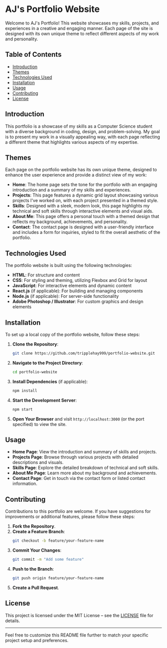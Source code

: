 # AJ's Portfolio Website

Welcome to AJ's Portfolio! This website showcases my skills, projects, and experiences in a creative and engaging manner. Each page of the site is designed with its own unique theme to reflect different aspects of my work and personality. 

## Table of Contents

- [Introduction](#introduction)
- [Themes](#themes)
- [Technologies Used](#technologies-used)
- [Installation](#installation)
- [Usage](#usage)
- [Contributing](#contributing)
- [License](#license)

## Introduction

This portfolio is a showcase of my skills as a Computer Science student with a diverse background in coding, design, and problem-solving. My goal is to present my work in a visually appealing way, with each page reflecting a different theme that highlights various aspects of my expertise.

## Themes

Each page on the portfolio website has its own unique theme, designed to enhance the user experience and provide a distinct view of my work:

- **Home**: The home page sets the tone for the portfolio with an engaging introduction and a summary of my skills and experiences.
- **Projects**: This page features a dynamic grid layout showcasing various projects I've worked on, with each project presented in a themed style.
- **Skills**: Designed with a sleek, modern look, this page highlights my technical and soft skills through interactive elements and visual aids.
- **About Me**: This page offers a personal touch with a themed design that reflects my background, achievements, and personality.
- **Contact**: The contact page is designed with a user-friendly interface and includes a form for inquiries, styled to fit the overall aesthetic of the portfolio.

## Technologies Used

The portfolio website is built using the following technologies:

- **HTML**: For structure and content
- **CSS**: For styling and theming, utilizing Flexbox and Grid for layout
- **JavaScript**: For interactive elements and dynamic content
- **React.js** (if applicable): For building and managing components
- **Node.js** (if applicable): For server-side functionality
- **Adobe Photoshop / Illustrator**: For custom graphics and design elements

## Installation

To set up a local copy of the portfolio website, follow these steps:

1. **Clone the Repository**: 
   ```bash
   git clone https://github.com/tripplehay999/portfolio-website.git
   ```

2. **Navigate to the Project Directory**:
   ```bash
   cd portfolio-website
   ```

3. **Install Dependencies** (if applicable):
   ```bash
   npm install
   ```

4. **Start the Development Server**:
   ```bash
   npm start
   ```

5. **Open Your Browser** and visit `http://localhost:3000` (or the port specified) to view the site.

## Usage

- **Home Page**: View the introduction and summary of skills and projects.
- **Projects Page**: Browse through various projects with detailed descriptions and visuals.
- **Skills Page**: Explore the detailed breakdown of technical and soft skills.
- **About Me Page**: Learn more about my background and achievements.
- **Contact Page**: Get in touch via the contact form or listed contact information.

## Contributing

Contributions to this portfolio are welcome. If you have suggestions for improvements or additional features, please follow these steps:

1. **Fork the Repository**.
2. **Create a Feature Branch**:
   ```bash
   git checkout -b feature/your-feature-name
   ```
3. **Commit Your Changes**:
   ```bash
   git commit -m "Add some feature"
   ```
4. **Push to the Branch**:
   ```bash
   git push origin feature/your-feature-name
   ```
5. **Create a Pull Request**.

## License

This project is licensed under the MIT License – see the [LICENSE](LICENSE) file for details.

---

Feel free to customize this README file further to match your specific project setup and preferences.

